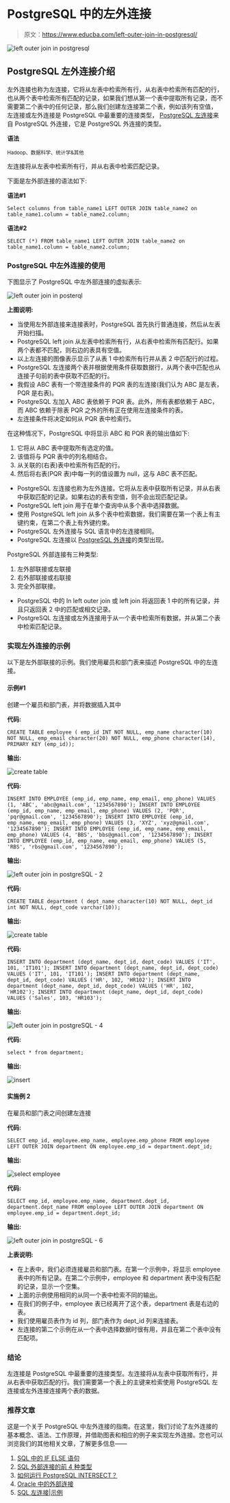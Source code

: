 # PostgreSQL 中的左外连接

> 原文：<https://www.educba.com/left-outer-join-in-postgresql/>

![left outer join in postgresql](img/47d207d06e0e8be404554e34654e47be.png)



## PostgreSQL 左外连接介绍

左外连接也称为左连接，它将从左表中检索所有行，从右表中检索所有匹配的行，也从两个表中检索所有匹配的记录，如果我们想从第一个表中提取所有记录，而不需要第二个表中的任何记录，那么我们创建左连接第二个表，例如该列有空值， 左连接或左外连接是 PostgreSQL 中最重要的连接类型， [PostgreSQL 左连接](https://www.educba.com/postgresql-left-join/)来自 PostgreSQL 外连接，它是 PostgreSQL 外连接的类型。

**语法**

<small>Hadoop、数据科学、统计学&其他</small>

左连接将从左表中检索所有行，并从右表中检索匹配记录。

下面是左外部连接的语法如下:

**语法#1**

`Select columns from table_name1 LEFT OUTER JOIN table_name2 on table_name1.column = table_name2.column;`

**语法#2**

`SELECT (*) FROM table_name1 LEFT OUTER JOIN table_name2 on table_name1.column = table_name2.column;`

### PostgreSQL 中左外连接的使用

下图显示了 PostgreSQL 中左外部连接的虚拟表示:

![left outer join in posterql ](img/cb24e0e6a88cb71e7334273714b4a0c1.png)



**上图说明:**

*   当使用左外部连接来连接表时，PostgreSQL 首先执行普通连接，然后从左表开始扫描。
*   PostgreSQL left join 从左表中检索所有行，从右表中检索所有匹配行。如果两个表都不匹配，则右边的表具有空值。
*   以上左连接的图像表示显示了从表 1 中检索所有行并从表 2 中匹配行的过程。
*   PostgreSQL 左连接两个表并根据使用条件获取数据行，从两个表中匹配也从连接子句前的表中获取不匹配的行。
*   我假设 ABC 表有一个带连接条件的 PQR 表的左连接(我们认为 ABC 是左表，PQR 是右表)。
*   PostgreSQL 左加入 ABC 表依赖于 PQR 表。此外，所有表都依赖于 ABC，而 ABC 依赖于除表 PQR 之外的所有正在使用左连接条件的表。
*   左连接条件将决定如何从 PQR 表中检索行。

在这种情况下，PostgreSQL 中将显示 ABC 和 PQR 表的输出值如下:

1.  它将从 ABC 表中提取所有选定的值。
2.  该值将与 PQR 表中的列名相结合。
3.  从关联的(右表)表中检索所有匹配的行。
4.  然后将右表(PQR 表)中每一列的值设置为 null，这与 ABC 表不匹配。

*   PostgreSQL 左连接也称为左外连接。它将从左表中获取所有记录，并从右表中获取匹配的记录。如果右边的表有空值，则不会出现匹配记录。
*   PostgreSQL left join 用于在单个查询中从多个表中选择数据。
*   使用 PostgreSQL left join 从多个表中检索数据，我们需要在第一个表上有主键约束，在第二个表上有外键约束。
*   PostgreSQL 左外连接与 SQL 语言中的左连接相同。
*   PostgreSQL 左连接以 [PostgreSQL 外连接](https://www.educba.com/postgresql-outer-join/)的类型出现。

PostgreSQL 外部连接有三种类型:

1.  左外部联接或左联接
2.  右外部联接或右联接
3.  完全外部联接。

*   PostgreSQL 中的 In left outer join 或 left join 将返回表 1 中的所有记录，并且只返回表 2 中的匹配或相交记录。
*   PostgreSQL 左连接或左外连接用于从一个表中检索所有数据，并从第二个表中检索匹配记录。

### 实现左外连接的示例

以下是左外部联接的示例。我们使用雇员和部门表来描述 PostgreSQL 中的左连接。

#### 示例#1

创建一个雇员和部门表，并将数据插入其中

**代码:**

`CREATE TABLE employee ( emp_id INT NOT NULL, emp_name character(10) NOT NULL, emp_email character(20) NOT NULL, emp_phone character(14), PRIMARY KEY (emp_id));`

**输出:**

![create table](img/340ce1a56a4f603b27a7e19144433536.png)



**代码:**

`INSERT INTO EMPLOYEE (emp_id, emp_name, emp_email, emp_phone) VALUES (1, 'ABC', 'abc@gmail.com', '1234567890');
INSERT INTO EMPLOYEE (emp_id, emp_name, emp_email, emp_phone) VALUES (2, 'PQR', 'pqr@gmail.com', '1234567890');
INSERT INTO EMPLOYEE (emp_id, emp_name, emp_email, emp_phone) VALUES (3, 'XYZ', 'xyz@gmail.com', '1234567890');
INSERT INTO EMPLOYEE (emp_id, emp_name, emp_email, emp_phone) VALUES (4, 'BBS', 'bbs@gmail.com', '1234567890');
INSERT INTO EMPLOYEE (emp_id, emp_name, emp_email, emp_phone) VALUES (5, 'RBS', 'rbs@gmail.com', '1234567890');`

**输出:**

![left outer join in postgreSQL - 2](img/e69beb9415f952aa925bc9e3e3c35ad4.png)



**代码:**

`CREATE TABLE department ( dept_name character(10) NOT NULL, dept_id int NOT NULL, dept_code varchar(10));`

**输出:**

![create table](img/cbb8f09b1fa24e20fc0b9326adb36848.png)



**代码:**

`INSERT INTO department (dept_name, dept_id, dept_code) VALUES ('IT', 101, 'IT101');
INSERT INTO department (dept_name, dept_id, dept_code) VALUES ('IT', 101, 'IT101');
INSERT INTO department (dept_name, dept_id, dept_code) VALUES ('HR', 102, 'HR102');
INSERT INTO department (dept_name, dept_id, dept_code) VALUES ('HR', 102, 'HR102');
INSERT INTO department (dept_name, dept_id, dept_code) VALUES ('Sales', 103, 'HR103');`

**输出:**

![left outer join in postgreSQL - 4](img/8d90d5a6b11bd07e513852ed5e09970f.png)



**代码:**

`select * from department;`

**输出:**

![insert](img/32113c2ba113a04d3ed23e6b816b0e44.png)



#### 实施例 2

在雇员和部门表之间创建左连接

**代码:**

`SELECT emp_id, employee.emp_name, employee.emp_phone FROM employee LEFT OUTER JOIN department ON employee.emp_id = department.dept_id;`

**输出:**

![select employee](img/0a888cc369f9c7c230f6586231d3be00.png)



**代码:**

`SELECT emp_id, employee.emp_name, department.dept_id, department.dept_name FROM employee LEFT OUTER JOIN department ON employee.emp_id = department.dept_id;`

**输出:**

![left outer join in postgreSQL - 6](img/4b6c4d782722427d20c45d2a42ec7337.png)



**上表说明:**

*   在上表中，我们必须连接雇员和部门表。在第一个示例中，将显示 employee 表中的所有记录。在第二个示例中，employee 和 department 表中没有匹配的记录，显示一个空集。
*   上面的示例使用相同的从同一个表中检索不同的输出。
*   在我们的例子中，employee 表已经离开了这个表，department 表是右边的表。
*   我们使用雇员表作为 id 列，部门表作为 dept_id 列来连接表。
*   左连接的第二个示例在从一个表中选择数据时很有用，并且在第二个表中没有匹配项。

### 结论

左连接是 PostgreSQL 中最重要的连接类型。左连接将从左表中获取所有行，并从右表中获取匹配的行。我们需要第一个表上的主键来检索使用 PostgreSQL 左连接或左外连接连接两个表的数据。

### 推荐文章

这是一个关于 PostgreSQL 中左外连接的指南。在这里，我们讨论了左外连接的基本概念、语法、工作原理，并借助图表和相应的例子来实现左外连接。您也可以浏览我们的其他相关文章，了解更多信息——

1.  [SQL 中的 IF ELSE 语句](https://www.educba.com/if-else-statement-in-sql/)
2.  [SQL 外部连接的前 4 种类型](https://www.educba.com/sql-outer-join/)
3.  [如何运行 PostgreSQL INTERSECT？](https://www.educba.com/postgresql-intersect/)
4.  [Oracle 中的外部连接](https://www.educba.com/outer-join-in-oracle/)
5.  [SQL 左连接|示例](https://www.educba.com/sql-left-join/)